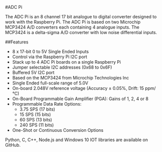 <!--
---
name: ADC Pi
class: board
type: adc
formfactor: pHAT
manufacturer: AB Electronics UK
description: 8 channel Analogue to Digital Converter
url: https://www.abelectronics.co.uk/p/69/adc-pi-raspberry-pi-analogue-to-digital-converter
github: https://github.com/abelectronicsuk
schematic: https://www.abelectronics.co.uk/docs/pdf/schematic-adc-pi.pdf
buy: https://www.abelectronics.co.uk/p/69/adc-pi-raspberry-pi-analogue-to-digital-converter
image: 'ab-adc-pi.png'
pincount: 40
eeprom: no
power:
  '1':
  '2':
ground:
  '6':
  '14':
  '20':
  '30':
  '34':
  '39':
pin:
  '3':
    mode: i2c
  '5':
    mode: i2c
i2c:
  '0x68':
    alternate: [ '0x69', '0x6A', '0x6B', '0x6C', '0x6D', '0x6E', '0x6F' ]
    name: MCP3424
    device: MCP3424
  '0x69':
    alternate: [ '0x68', '0x6A', '0x6B', '0x6C', '0x6D', '0x6E', '0x6F' ]
    name: MCP3424
    device: MCP3424
-->
#ADC Pi

The ADC Pi is an 8 channel 17 bit analogue to digital converter designed to work with the Raspberry Pi. The ADC Pi is based on two Microchip MCP3424 A/D converters each containing 4 analogue inputs.  The MCP3424 is a delta-sigma A/D converter with low noise differential inputs.

##Features

- 8 x 17-bit 0 to 5V Single Ended Inputs
- Control via the Raspberry Pi I2C port
- Stack up to 4 ADC Pi boards on a single Raspberry Pi
- Jumper selectable I2C addresses (0x68 to 0x6F)
- Buffered 5V I2C port
- Based on the MCP3424 from Microchip Technologies Inc
- Single Ended full-scale range of 5.0V
- On-board 2.048V reference voltage (Accuracy  ± 0.05%, Drift: 15 ppm/°C)
- On-Board Programmable Gain Amplifier (PGA): Gains of 1, 2, 4 or 8
- Programmable Data Rate Options:
   - 3.75 SPS (17 bits)
   - 15 SPS (15 bits)
   - 60 SPS (13 bits)
   - 240 SPS (11 bits)
- One-Shot or Continuous Conversion Options

Python, C, C++, Node.js and Windows 10 IOT libraries are available on GitHub.
